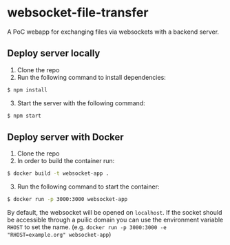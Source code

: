 # websocket-file-transfer

A PoC webapp for exchanging files via websockets with a backend server.

## Deploy server locally

1. Clone the repo
2. Run the following command to install dependencies: 

```bash
$ npm install
```

3. Start the server with the following command: 

```bash
$ npm start
```

## Deploy server with Docker

1. Clone the repo 
2. In order to build the container run: 

```bash
$ docker build -t websocket-app .
```

3. Run the following command to start the container: 

```bash
$ docker run -p 3000:3000 websocket-app
```

By default, the websocket will be opened on `localhost`. If the socket should be accessible through a puilic domain you can use the environment variable `RHOST` to set the name. (e.g. `docker run -p 3000:3000 -e "RHOST=example.org" websocket-app`)
